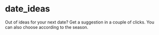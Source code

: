 # date_ideas
Out of ideas for your next date? Get a suggestion in a couple of clicks. You can also choose according to the season.

